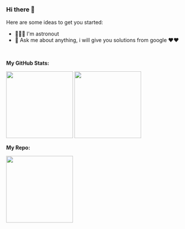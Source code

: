 ### Hi there 👋

Here are some ideas to get you started:

- 🚀👨‍🚀 I'm astronout
- 💬 Ask me about anything, i will give you solutions from google ❤❤️

</br>

**My GitHub Stats:**

<p>
  <img height="180em" src="https://github-readme-stats.vercel.app/api?username=eryansari&show_icons=true&count_private=true&include_all_commits=true&theme=merko" />
  <img height="180em" src="https://github-readme-stats.vercel.app/api/top-langs/?username=eryansari&layout=compact&langs_count=8&theme=radical" />
</p>

**My Repo:**
<p>
 <img height="180em" src="https://github-readme-stats.vercel.app/api/pin/?username=eryansari&repo=gocommerce&show_owner=true&layout=compact&theme=radical"
</p>
